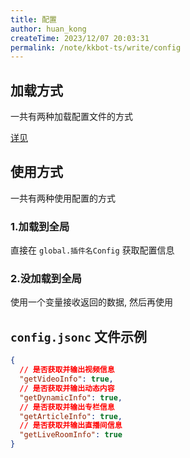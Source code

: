 ```yaml
---
title: 配置
author: huan_kong
createTime: 2023/12/07 20:03:31
permalink: /note/kkbot-ts/write/config
---
```


## 加载方式

一共有两种加载配置文件的方式

[详见](../libs/loadConfig.md)

## 使用方式

一共有两种使用配置的方式

### 1.加载到全局

直接在 `global.插件名Config` 获取配置信息

### 2.没加载到全局

使用一个变量接收返回的数据, 然后再使用

## `config.jsonc` 文件示例

```json
{
  // 是否获取并输出视频信息
  "getVideoInfo": true,
  // 是否获取并输出动态内容
  "getDynamicInfo": true,
  // 是否获取并输出专栏信息
  "getArticleInfo": true,
  // 是否获取并输出直播间信息
  "getLiveRoomInfo": true
}
```
